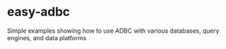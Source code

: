 # easy-adbc
Simple examples showing how to use ADBC with various databases, query engines, and data platforms
